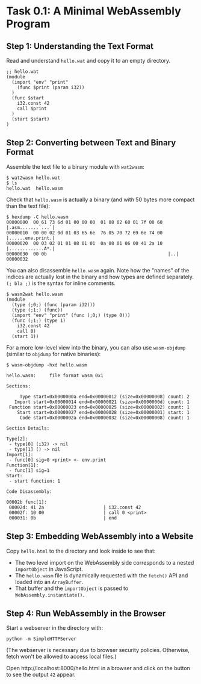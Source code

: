 # Task 0.1: A Minimal WebAssembly Program

## Step 1: Understanding the Text Format

Read and understand `hello.wat` and copy it to an empty directory.

```
;; hello.wat
(module
  (import "env" "print"
    (func $print (param i32))
  )
  (func $start
    i32.const 42
    call $print
  )
  (start $start)
)
```

## Step 2: Converting between Text and Binary Format

Assemble the text file to a binary module with `wat2wasm`:

```
$ wat2wasm hello.wat
$ ls
hello.wat  hello.wasm
```

Check that `hello.wasm` is actually a binary (and with 50 bytes more compact than the text file):

```
$ hexdump -C hello.wasm
00000000  00 61 73 6d 01 00 00 00  01 08 02 60 01 7f 00 60  |.asm.......`...`|
00000010  00 00 02 0d 01 03 65 6e  76 05 70 72 69 6e 74 00  |......env.print.|
00000020  00 03 02 01 01 08 01 01  0a 08 01 06 00 41 2a 10  |.............A*.|
00000030  00 0b                                             |..|
00000032
```

You can also disassemble `hello.wasm` again. Note how the "names" of the indices are actually lost in the binary and how types are defined separately. `(; bla ;)` is the syntax for inline comments.

```
$ wasm2wat hello.wasm
(module
  (type (;0;) (func (param i32)))
  (type (;1;) (func))
  (import "env" "print" (func (;0;) (type 0)))
  (func (;1;) (type 1)
    i32.const 42
    call 0)
  (start 1))
```

For a more low-level view into the binary, you can also use `wasm-objdump` (similar to `objdump` for native binaries):

```
$ wasm-objdump -hxd hello.wasm

hello.wasm:     file format wasm 0x1

Sections:

     Type start=0x0000000a end=0x00000012 (size=0x00000008) count: 2
   Import start=0x00000014 end=0x00000021 (size=0x0000000d) count: 1
 Function start=0x00000023 end=0x00000025 (size=0x00000002) count: 1
    Start start=0x00000027 end=0x00000028 (size=0x00000001) start: 1
     Code start=0x0000002a end=0x00000032 (size=0x00000008) count: 1

Section Details:

Type[2]:
 - type[0] (i32) -> nil
 - type[1] () -> nil
Import[1]:
 - func[0] sig=0 <print> <- env.print
Function[1]:
 - func[1] sig=1
Start:
 - start function: 1

Code Disassembly:

00002b func[1]:
 00002d: 41 2a                      | i32.const 42
 00002f: 10 00                      | call 0 <print>
 000031: 0b                         | end
```

## Step 3: Embedding WebAssembly into a Website

Copy `hello.html` to the directory and look inside to see that:

- The two level import on the WebAssembly side corresponds to a nested `importObject` in JavaScript.
- The `hello.wasm` file is dynamically requested with the `fetch()` API and loaded into an `ArrayBuffer`.
- That buffer and the `importObject` is passed to `WebAssembly.instantiate()`.

## Step 4: Run WebAssembly in the Browser 

Start a webserver in the directory with:

```
python -m SimpleHTTPServer
```

(The webserver is necessary due to browser security policies. Otherwise, fetch won't be allowed to access local files.)

Open http://localhost:8000/hello.html in a browser and click on the button to see the output `42` appear.
